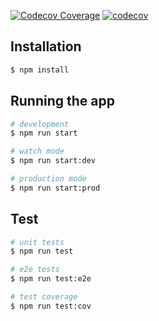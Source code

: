 [![Codecov Coverage](https://img.shields.io/codecov/c/github/chaptone/nestjs-starter/master.svg?style=flat-square)](https://codecov.io/gh/chpatone/nestjs-starter/)
[![codecov](https://codecov.io/gh/chaptone/nestjs-starter/branch/master/graph/badge.svg)](https://codecov.io/gh/chaptone/nestjs-starter)

## Installation

```bash
$ npm install
```

## Running the app

```bash
# development
$ npm run start

# watch mode
$ npm run start:dev

# production mode
$ npm run start:prod
```

## Test

```bash
# unit tests
$ npm run test

# e2e tests
$ npm run test:e2e

# test coverage
$ npm run test:cov
```